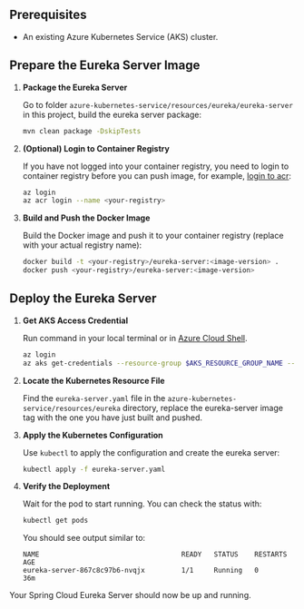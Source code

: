 ## Prerequisites

- An existing Azure Kubernetes Service (AKS) cluster.

## Prepare the Eureka Server Image
 
1. **Package the Eureka Server**

   Go to folder `azure-kubernetes-service/resources/eureka/eureka-server` in this project, build the eureka server package:

   ```bash
   mvn clean package -DskipTests
   ```

1. **(Optional) Login to Container Registry**

   If you have not logged into your container registry, you need to login to container registry before you can push image, for example, [login to acr](https://learn.microsoft.com/en-us/azure/container-registry/container-registry-get-started-docker-cli?tabs=azure-cli#log-in-to-a-registry):

   ```bash
   az login
   az acr login --name <your-registry>
   ```

1. **Build and Push the Docker Image**

   Build the Docker image and push it to your container registry (replace <your-registry> with your actual registry name):

   ```bash
   docker build -t <your-registry>/eureka-server:<image-version> .
   docker push <your-registry>/eureka-server:<image-version>
   ```

## Deploy the Eureka Server

1. **Get AKS Access Credential**

   Run command in your local terminal or in [Azure Cloud Shell](https://azure.microsoft.com/en-us/get-started/azure-portal/cloud-shell).
   
   ```bash
   az login
   az aks get-credentials --resource-group $AKS_RESOURCE_GROUP_NAME --name $AKS_CLUSTER_NAME --subscription $AKS_SUBSCRIPTION_ID --admin
   ```

1. **Locate the Kubernetes Resource File**

   Find the `eureka-server.yaml` file in the `azure-kubernetes-service/resources/eureka` directory, replace the eureka-server image tag with the one you have just built and pushed.

1. **Apply the Kubernetes Configuration**

   Use `kubectl` to apply the configuration and create the eureka server:

   ```bash
   kubectl apply -f eureka-server.yaml
   ```

1. **Verify the Deployment**

   Wait for the pod to start running. You can check the status with:

   ```bash
   kubectl get pods
   ```

   You should see output similar to:

   ```
   NAME                                   READY   STATUS    RESTARTS   AGE
   eureka-server-867c8c97b6-nvqjx         1/1     Running   0          36m
   ```

  Your Spring Cloud Eureka Server should now be up and running.
